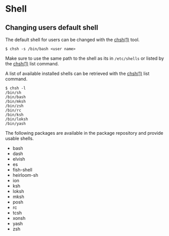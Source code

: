 # Shell

## Changing users default shell

The default shell for users can be changed with the
[chsh(1)](https://man.voidlinux.org/chsh.1) tool.

```
$ chsh -s /bin/bash <user name>
```

Make sure to use the same path to the shell as its in `/etc/shells` or listed by
the [chsh(1)](https://man.voidlinux.org/chsh.1) list command.

A list of available installed shells can be retrieved with the
[chsh(1)](https://man.voidlinux.org/chsh.1) list command.

```
$ chsh -l
/bin/sh
/bin/bash
/bin/mksh
/bin/zsh
/bin/rc
/bin/ksh
/bin/loksh
/bin/yash
```

The following packages are available in the package repository and provide usable
shells.

- bash
- dash
- elvish
- es
- fish-shell
- heirloom-sh
- ion
- ksh
- loksh
- mksh
- posh
- rc
- tcsh
- xonsh
- yash
- zsh
